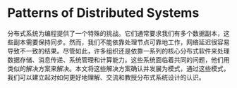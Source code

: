 # Patterns of Distributed Systems

分布式系统为编程提供了一个特殊的挑战。它们通常要求我们有多个数据副本，这些副本需要保持同步。然而，我们不能依靠处理节点可靠地工作，网络延迟很容易导致不一致的结果。尽管如此，许多组织还是依靠一系列的核心分布式软件来处理数据存储、消息传递、系统管理和计算能力。这些系统面临着共同的问题，他们用类似的解决方案来解决。本文将这些解决方案确认并发展为模式，通过这些模式，我们可以建立起对如何更好地理解、交流和教授分布式系统设计的认识。
